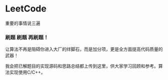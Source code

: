 # LeetCode

重要的事情说三遍

### 刷题 刷题 再刷题！

让算法不再是阻碍你进入大厂的绊脚石，而是加分项，更是全方面提高代码质量的武器！

我会把已解题目的实现源码和思路总结都上传到这里，供大家学习回顾和参考。算法实现使用C/C++。

